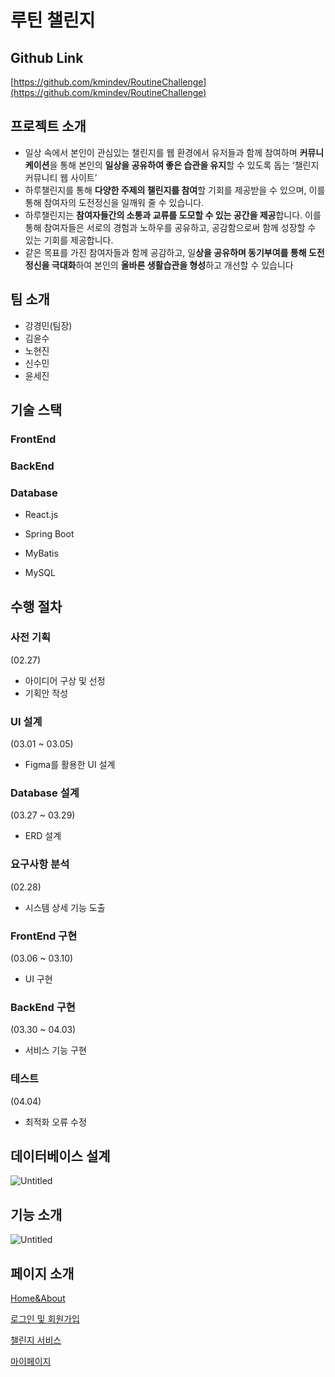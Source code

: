 # 루틴 챌린지

## Github Link



[https://github.com/kmindev/RoutineChallenge](https://github.com/kmindev/RoutineChallenge)

## 프로젝트 소개



- 일상 속에서 본인이 관심있는 챌린지를 웹 환경에서 유저들과 함께 참여하며 **커뮤니케이션**을 통해 본인의 **일상을 공유하여 좋은 습관을 유지**할 수 있도록 돕는 ‘챌린지 커뮤니티 웹 사이트’
- 하루챌린지를 통해 **다양한 주제의 챌린지를 참여**할 기회를 제공받을 수 있으며, 이를 통해 참여자의 도전정신을 일깨워 줄 수 있습니다.
- 하루챌린지는 **참여자들간의 소통과 교류를 도모할 수 있는 공간을 제공**합니다. 이를 통해 참여자들은 서로의 경험과 노하우를 공유하고, 공감함으로써 함께 성장할 수 있는 기회를 제공합니다.
- 같은 목표를 가진 참여자들과 함께 공감하고, 일**상을 공유하며 동기부여를 통해 도전 정신을 극대화**하여 본인의 **올바른 생활습관을 형성**하고 개선할 수 있습니다

## 팀 소개



- 강경민(팀장)
- 김윤수
- 노현진
- 신수민
- 윤세진

## 기술 스택



### FrontEnd

### BackEnd

### Database

- React.js

- Spring Boot
- MyBatis

- MySQL

## 수행 절차



### 사전 기획

(02.27)

- 아이디어 구상 및 선정
- 기획안 작성

### UI 설계

(03.01 ~ 03.05)

- Figma를 활용한 UI 설계

### Database 설계

(03.27 ~ 03.29)

- ERD 설계

### 요구사항 분석

(02.28)

- 시스템 상세 기능 도출

### FrontEnd 구현

(03.06 ~ 03.10)

- UI 구현

### BackEnd 구현

(03.30 ~ 04.03)

- 서비스 기능 구현

### 테스트

(04.04)

- 최적화 오류 수정

## 데이터베이스 설계



![Untitled](%E1%84%85%E1%85%AE%E1%84%90%E1%85%B5%E1%86%AB%20%E1%84%8E%E1%85%A2%E1%86%AF%E1%84%85%E1%85%B5%E1%86%AB%E1%84%8C%E1%85%B5%204d487bc9eae64f529519c6d9c0b4d545/Untitled.png)

## 기능 소개



![Untitled](%E1%84%85%E1%85%AE%E1%84%90%E1%85%B5%E1%86%AB%20%E1%84%8E%E1%85%A2%E1%86%AF%E1%84%85%E1%85%B5%E1%86%AB%E1%84%8C%E1%85%B5%204d487bc9eae64f529519c6d9c0b4d545/Untitled%201.png)

## 페이지 소개



[Home&About](https://www.notion.so/Home-About-d57114c0fef044938118be62676b8518?pvs=21)

[로그인 및 회원가입](https://www.notion.so/65111823d805474bb02d5e07aa4550bf?pvs=21)

[챌린지 서비스](https://www.notion.so/508837d3b5b746d1934ebc88803cb43b?pvs=21)

[마이페이지](https://www.notion.so/7546c4c9f0d1457180be741aa9e775f4?pvs=21)
